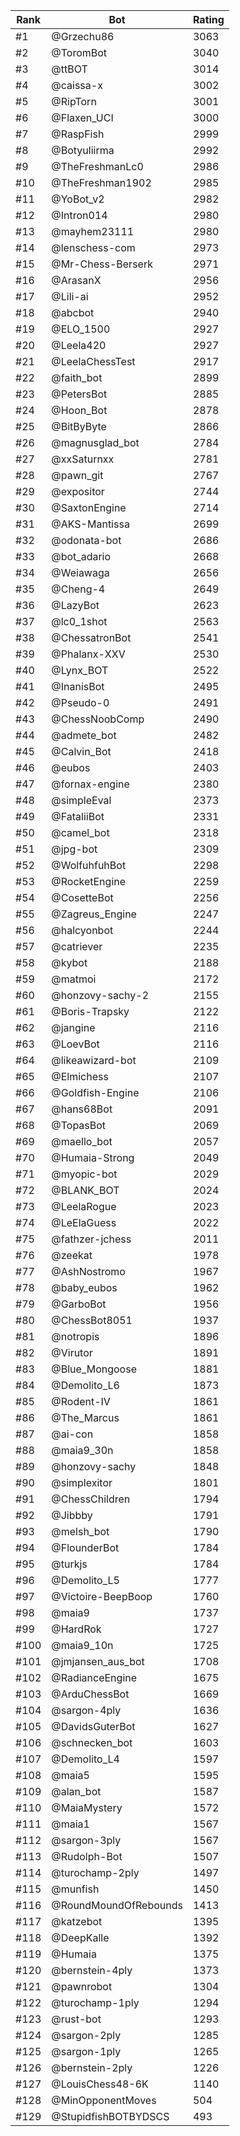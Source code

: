 Rank|Bot|Rating
---|---|---
#1|@Grzechu86|3063
#2|@ToromBot|3040
#3|@ttBOT|3014
#4|@caissa-x|3002
#5|@RipTorn|3001
#6|@Flaxen_UCI|3000
#7|@RaspFish|2999
#8|@Botyuliirma|2992
#9|@TheFreshmanLc0|2986
#10|@TheFreshman1902|2985
#11|@YoBot_v2|2982
#12|@Intron014|2980
#13|@mayhem23111|2980
#14|@lenschess-com|2973
#15|@Mr-Chess-Berserk|2971
#16|@ArasanX|2956
#17|@Lili-ai|2952
#18|@abcbot|2940
#19|@ELO_1500|2927
#20|@Leela420|2927
#21|@LeelaChessTest|2917
#22|@faith_bot|2899
#23|@PetersBot|2885
#24|@Hoon_Bot|2878
#25|@BitByByte|2866
#26|@magnusglad_bot|2784
#27|@xxSaturnxx|2781
#28|@pawn_git|2767
#29|@expositor|2744
#30|@SaxtonEngine|2714
#31|@AKS-Mantissa|2699
#32|@odonata-bot|2686
#33|@bot_adario|2668
#34|@Weiawaga|2656
#35|@Cheng-4|2649
#36|@LazyBot|2623
#37|@lc0_1shot|2563
#38|@ChessatronBot|2541
#39|@Phalanx-XXV|2530
#40|@Lynx_BOT|2522
#41|@InanisBot|2495
#42|@Pseudo-0|2491
#43|@ChessNoobComp|2490
#44|@admete_bot|2482
#45|@Calvin_Bot|2418
#46|@eubos|2403
#47|@fornax-engine|2380
#48|@simpleEval|2373
#49|@FataliiBot|2331
#50|@camel_bot|2318
#51|@jpg-bot|2309
#52|@WolfuhfuhBot|2298
#53|@RocketEngine|2259
#54|@CosetteBot|2256
#55|@Zagreus_Engine|2247
#56|@halcyonbot|2244
#57|@catriever|2235
#58|@kybot|2188
#59|@matmoi|2172
#60|@honzovy-sachy-2|2155
#61|@Boris-Trapsky|2122
#62|@jangine|2116
#63|@LoevBot|2116
#64|@likeawizard-bot|2109
#65|@Elmichess|2107
#66|@Goldfish-Engine|2106
#67|@hans68Bot|2091
#68|@TopasBot|2069
#69|@maello_bot|2057
#70|@Humaia-Strong|2049
#71|@myopic-bot|2029
#72|@BLANK_BOT|2024
#73|@LeelaRogue|2023
#74|@LeElaGuess|2022
#75|@fathzer-jchess|2011
#76|@zeekat|1978
#77|@AshNostromo|1967
#78|@baby_eubos|1962
#79|@GarboBot|1956
#80|@ChessBot8051|1937
#81|@notropis|1896
#82|@Virutor|1891
#83|@Blue_Mongoose|1881
#84|@Demolito_L6|1873
#85|@Rodent-IV|1861
#86|@The_Marcus|1861
#87|@ai-con|1858
#88|@maia9_30n|1858
#89|@honzovy-sachy|1848
#90|@simplexitor|1801
#91|@ChessChildren|1794
#92|@Jibbby|1791
#93|@melsh_bot|1790
#94|@FlounderBot|1784
#95|@turkjs|1784
#96|@Demolito_L5|1777
#97|@Victoire-BeepBoop|1760
#98|@maia9|1737
#99|@HardRok|1727
#100|@maia9_10n|1725
#101|@jmjansen_aus_bot|1708
#102|@RadianceEngine|1675
#103|@ArduChessBot|1669
#104|@sargon-4ply|1636
#105|@DavidsGuterBot|1627
#106|@schnecken_bot|1603
#107|@Demolito_L4|1597
#108|@maia5|1595
#109|@alan_bot|1587
#110|@MaiaMystery|1572
#111|@maia1|1567
#112|@sargon-3ply|1567
#113|@Rudolph-Bot|1507
#114|@turochamp-2ply|1497
#115|@munfish|1450
#116|@RoundMoundOfRebounds|1413
#117|@katzebot|1395
#118|@DeepKalle|1392
#119|@Humaia|1375
#120|@bernstein-4ply|1373
#121|@pawnrobot|1304
#122|@turochamp-1ply|1294
#123|@rust-bot|1293
#124|@sargon-2ply|1285
#125|@sargon-1ply|1265
#126|@bernstein-2ply|1226
#127|@LouisChess48-6K|1140
#128|@MinOpponentMoves|504
#129|@StupidfishBOTBYDSCS|493
